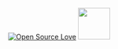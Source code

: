 [![Open Source Love](https://badges.frapsoft.com/os/v3/open-source.png?v=103)](https://github.com/amino19) <img src="https://user-images.githubusercontent.com/75872316/121631934-ab724100-ca9d-11eb-8851-a4fd3c2f892d.gif" width="65px">
